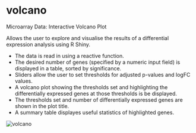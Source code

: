 # volcano
Microarray Data: Interactive Volcano Plot

Allows the user to explore and visualise the results of a differential expression analysis using R Shiny.

 - The data is read in using a reactive function.
 - The desired number of genes (specified by a numeric input field) is displayed in a table, sorted by significance.
 - Sliders allow the user to set thresholds for adjusted p-values and logFC values. 
 - A volcano plot showing the thresholds set and highlighting the differentially expressed genes at those thresholds is be displayed. 
 - The thresholds set and number of differentially expressed genes are shown in the plot title.
 - A summary table displayes useful statistics of highlighted genes.

![volcano](https://user-images.githubusercontent.com/72213939/136067249-02f3311c-cdb3-4b03-aea1-68870aa73664.png)
